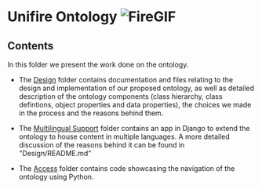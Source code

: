 #  Unifire Ontology ![FireGIF](https://user-images.githubusercontent.com/95468771/202821211-3e6fef6e-4270-4ed0-b59c-58e853d2dcdf.gif)

## Contents
In this folder we present the work done on the ontology. 

* The [Design](https://github.com/WomenPlusPlus/deploy-impact-22-openedu-e/tree/develop/src/Ontology/Design) folder contains documentation and files relating to the design and implementation of our proposed ontology, as well as detailed description of the ontology components (class hierarchy, class defintions, object properties and data properties), the choices we made in the process and the reasons behind them.

* The [Multilingual Support](https://github.com/WomenPlusPlus/deploy-impact-22-openedu-e/tree/develop/src/Ontology/Multilingual%20Support) folder contains an app in Django to extend the ontology to house content in multiple languages. A more detailed discussion of the reasons behind it can be found in "Design/README.md"

* The [Access](https://github.com/WomenPlusPlus/deploy-impact-22-openedu-e/tree/develop/src/Ontology/Access) folder contains code showcasing the navigation of the ontology using Python. 

